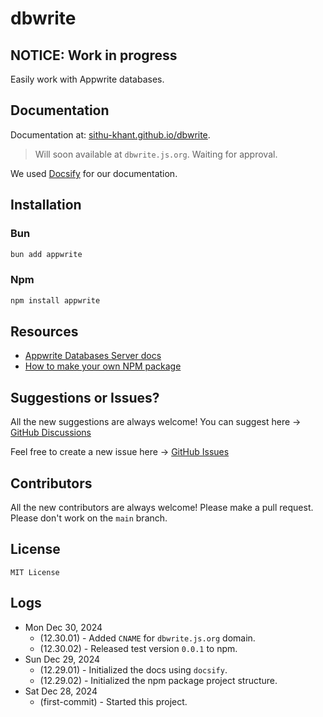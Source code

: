 # dbwrite

## NOTICE: Work in progress

Easily work with Appwrite databases.

## Documentation

Documentation at: [sithu-khant.github.io/dbwrite](https://sithu-khant.github.io/dbwrite/#/).

> Will soon available at `dbwrite.js.org`. Waiting for approval.

We used [Docsify](https://docsify.js.org) for our documentation.

## Installation

### Bun

```bash
bun add appwrite
```

### Npm

```bash
npm install appwrite
```

## Resources

- [Appwrite Databases Server docs](https://appwrite.io/docs/references/cloud/server-nodejs/databases)
- [How to make your own NPM package](https://www.youtube.com/watch?v=xnfdm-s8adI)

## Suggestions or Issues?

All the new suggestions are always welcome! You can suggest here -> [GitHub Discussions](https://github.com/sithu-khant/dbwrite/discussions)

Feel free to create a new issue here -> [GitHub Issues](https://github.com/sithu-khant/dbwrite/issues)

## Contributors

All the new contributors are always welcome! Please make a pull request. Please don't work on the `main` branch.

## License

`MIT License`

## Logs

- Mon Dec 30, 2024
  - (12.30.01) - Added `CNAME` for `dbwrite.js.org` domain.
  - (12.30.02) - Released test version `0.0.1` to npm.
- Sun Dec 29, 2024
  - (12.29.01) - Initialized the docs using `docsify`.
  - (12.29.02) - Initialized the npm package project structure.
- Sat Dec 28, 2024
  - (first-commit) - Started this project.
